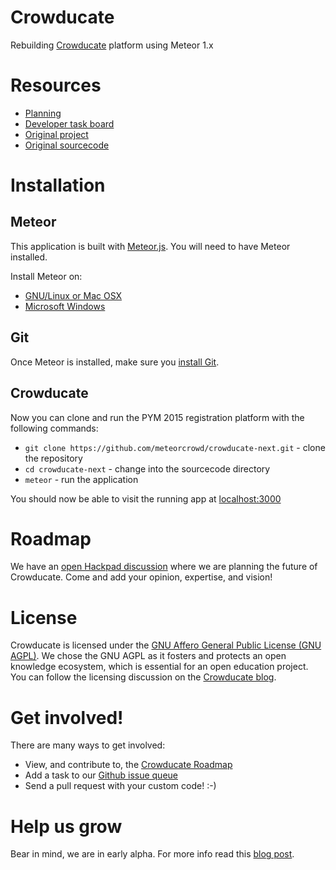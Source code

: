 # Crowducate
Rebuilding [Crowducate](http://crowducate.me) platform using Meteor 1.x

Resources
========
* [Planning](http://crowducate.hackpad.com)
* [Developer task board](http://libreboard.com/boards/PKpgTd4SCFbsvZNZK/crowducate)
* [Original project](http://crowducate.me)
* [Original sourcecode](https://github.com/Crowducate/crowducate.me)


Installation
============

Meteor
------
This application is built with [Meteor.js](http://meteor.com). You will need to have Meteor installed.

Install Meteor on:
* [GNU/Linux or Mac OSX](http://docs.meteor.com/#/basic/)
* [Microsoft Windows](http://win.meteor.com)

Git
---
Once Meteor is installed, make sure you [install Git](http://git-scm.com/book/en/v2/Getting-Started-Installing-Git).

Crowducate
--------
Now you can clone and run the PYM 2015 registration platform with the following commands:
* `git clone https://github.com/meteorcrowd/crowducate-next.git` - clone the repository
* `cd crowducate-next` - change into the sourcecode directory
* `meteor` - run the application

You should now be able to visit the running app at [localhost:3000](http://localhost:3000)

Roadmap
=======
We have an [open Hackpad discussion](https://hackpad.com/Crowducate-Roadmap-Ideas-ATAX9ZTodoe) where we are planning the future of Crowducate. Come and add your opinion, expertise, and vision!


License
=======
Crowducate is licensed under the [GNU Affero General Public License (GNU AGPL)](https://github.com/Crowducate/crowducate.me/blob/master/LICENSE.txt "License for Crowducate"). We chose the GNU AGPL as it fosters and protects an open knowledge ecosystem, which is essential for an open education project. You can follow the licensing discussion on the [Crowducate blog](http://blog.crowducate.me/chose-gpl-license-open-source-project/).

Get involved!
=============
There are many ways to get involved:
* View, and contribute to, the [Crowducate Roadmap](https://hackpad.com/Crowducate-Roadmap-Ideas-ATAX9ZTodoe)
* Add a task to our [Github issue queue](https://github.com/Crowducate/crowducate.me/issues)
* Send a pull request with your custom code! :-)

Help us grow
============
Bear in mind, we are in early alpha. For more info read this [blog post](http://blog.crowducate.me/welcome-to-crowducate/ "Welcome to Crowducate").
